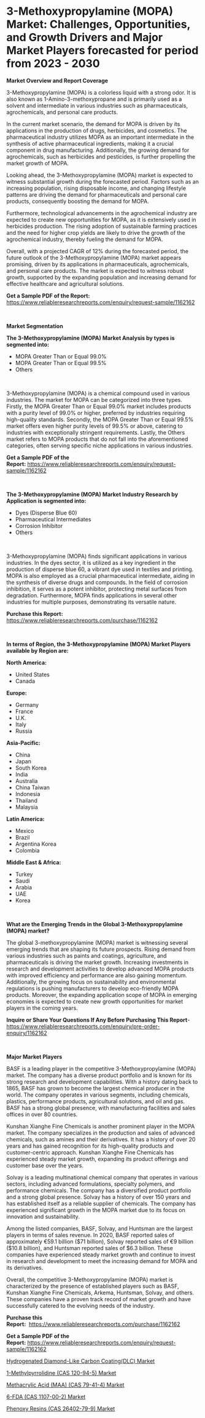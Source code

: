 <p><h1>3-Methoxypropylamine (MOPA) Market: Challenges, Opportunities, and Growth Drivers and Major Market Players forecasted for period from 2023 - 2030</h1></p><p><strong>Market Overview and Report Coverage</strong></p>
<p><p>3-Methoxypropylamine (MOPA) is a colorless liquid with a strong odor. It is also known as 1-Amino-3-methoxypropane and is primarily used as a solvent and intermediate in various industries such as pharmaceuticals, agrochemicals, and personal care products.</p><p>In the current market scenario, the demand for MOPA is driven by its applications in the production of drugs, herbicides, and cosmetics. The pharmaceutical industry utilizes MOPA as an important intermediate in the synthesis of active pharmaceutical ingredients, making it a crucial component in drug manufacturing. Additionally, the growing demand for agrochemicals, such as herbicides and pesticides, is further propelling the market growth of MOPA.</p><p>Looking ahead, the 3-Methoxypropylamine (MOPA) market is expected to witness substantial growth during the forecasted period. Factors such as an increasing population, rising disposable income, and changing lifestyle patterns are driving the demand for pharmaceuticals and personal care products, consequently boosting the demand for MOPA.</p><p>Furthermore, technological advancements in the agrochemical industry are expected to create new opportunities for MOPA, as it is extensively used in herbicides production. The rising adoption of sustainable farming practices and the need for higher crop yields are likely to drive the growth of the agrochemical industry, thereby fueling the demand for MOPA.</p><p>Overall, with a projected CAGR of 12% during the forecasted period, the future outlook of the 3-Methoxypropylamine (MOPA) market appears promising, driven by its applications in pharmaceuticals, agrochemicals, and personal care products. The market is expected to witness robust growth, supported by the expanding population and increasing demand for effective healthcare and agricultural solutions.</p></p>
<p><strong>Get a Sample PDF of the Report:</strong> <a href="https://www.reliableresearchreports.com/enquiry/request-sample/1162162">https://www.reliableresearchreports.com/enquiry/request-sample/1162162</a></p>
<p>&nbsp;</p>
<p><strong>Market Segmentation</strong></p>
<p><strong>The 3-Methoxypropylamine (MOPA) Market Analysis by types is segmented into:</strong></p>
<p><ul><li>MOPA Greater Than or Equal 99.0%</li><li>MOPA Greater Than or Equal 99.5%</li><li>Others</li></ul></p>
<p>&nbsp;</p>
<p><p>3-Methoxypropylamine (MOPA) is a chemical compound used in various industries. The market for MOPA can be categorized into three types. Firstly, the MOPA Greater Than or Equal 99.0% market includes products with a purity level of 99.0% or higher, preferred by industries requiring high-quality standards. Secondly, the MOPA Greater Than or Equal 99.5% market offers even higher purity levels of 99.5% or above, catering to industries with exceptionally stringent requirements. Lastly, the Others market refers to MOPA products that do not fall into the aforementioned categories, often serving specific niche applications in various industries.</p></p>
<p><strong>Get a Sample PDF of the Report:</strong>&nbsp;<a href="https://www.reliableresearchreports.com/enquiry/request-sample/1162162">https://www.reliableresearchreports.com/enquiry/request-sample/1162162</a></p>
<p>&nbsp;</p>
<p><strong>The 3-Methoxypropylamine (MOPA) Market Industry Research by Application is segmented into:</strong></p>
<p><ul><li>Dyes (Disperse Blue 60)</li><li>Pharmaceutical Intermediates</li><li>Corrosion Inhibitor</li><li>Others</li></ul></p>
<p>&nbsp;</p>
<p><p>3-Methoxypropylamine (MOPA) finds significant applications in various industries. In the dyes sector, it is utilized as a key ingredient in the production of disperse blue 60, a vibrant dye used in textiles and printing. MOPA is also employed as a crucial pharmaceutical intermediate, aiding in the synthesis of diverse drugs and compounds. In the field of corrosion inhibition, it serves as a potent inhibitor, protecting metal surfaces from degradation. Furthermore, MOPA finds applications in several other industries for multiple purposes, demonstrating its versatile nature.</p></p>
<p><strong>Purchase this Report:</strong>&nbsp; <a href="https://www.reliableresearchreports.com/purchase/1162162">https://www.reliableresearchreports.com/purchase/1162162</a></p>
<p>&nbsp;</p>
<p><strong>In terms of Region, the 3-Methoxypropylamine (MOPA) Market Players available by Region are:</strong></p>
<p>
    <p> <strong> North America: </strong>
        <ul>
            <li>United States</li>
            <li>Canada</li>
        </ul>
        </p> 
    <p> <strong> Europe: </strong>
        <ul>
            <li>Germany</li>
            <li>France</li>
            <li>U.K.</li>
            <li>Italy</li>
            <li>Russia</li>
        </ul>
        </p> 
    <p> <strong> Asia-Pacific: </strong>
        <ul>
            <li>China</li>
            <li>Japan</li>
            <li>South Korea</li>
            <li>India</li>
            <li>Australia</li>
            <li>China Taiwan</li>
            <li>Indonesia</li>
            <li>Thailand</li>
            <li>Malaysia</li>
        </ul>
        </p> 
    <p> <strong> Latin America: </strong>
        <ul>
            <li>Mexico</li>
            <li>Brazil</li>
            <li>Argentina Korea</li>
            <li>Colombia</li>
        </ul>
        </p> 
    <p> <strong> Middle East & Africa: </strong>
        <ul>
            <li>Turkey</li>
            <li>Saudi</li>
            <li>Arabia</li>
            <li>UAE</li>
            <li>Korea</li>
        </ul>
    </p>
    </p>
<p>&nbsp;</p>
<p><strong>What are the Emerging Trends in the Global 3-Methoxypropylamine (MOPA) market?</strong></p>
<p><p>The global 3-methoxypropylamine (MOPA) market is witnessing several emerging trends that are shaping its future prospects. Rising demand from various industries such as paints and coatings, agriculture, and pharmaceuticals is driving the market growth. Increasing investments in research and development activities to develop advanced MOPA products with improved efficiency and performance are also gaining momentum. Additionally, the growing focus on sustainability and environmental regulations is pushing manufacturers to develop eco-friendly MOPA products. Moreover, the expanding application scope of MOPA in emerging economies is expected to create new growth opportunities for market players in the coming years.</p></p>
<p><strong>Inquire or Share Your Questions If Any Before Purchasing This Report</strong>- <a href="https://www.reliableresearchreports.com/enquiry/pre-order-enquiry/1162162">https://www.reliableresearchreports.com/enquiry/pre-order-enquiry/1162162</a></p>
<p>&nbsp;</p>
<p><strong>Major Market Players</strong></p>
<p><p>BASF is a leading player in the competitive 3-Methoxypropylamine (MOPA) market. The company has a diverse product portfolio and is known for its strong research and development capabilities. With a history dating back to 1865, BASF has grown to become the largest chemical producer in the world. The company operates in various segments, including chemicals, plastics, performance products, agricultural solutions, and oil and gas. BASF has a strong global presence, with manufacturing facilities and sales offices in over 80 countries.</p><p>Kunshan Xianghe Fine Chemicals is another prominent player in the MOPA market. The company specializes in the production and sales of advanced chemicals, such as amines and their derivatives. It has a history of over 20 years and has gained recognition for its high-quality products and customer-centric approach. Kunshan Xianghe Fine Chemicals has experienced steady market growth, expanding its product offerings and customer base over the years.</p><p>Solvay is a leading multinational chemical company that operates in various sectors, including advanced formulations, specialty polymers, and performance chemicals. The company has a diversified product portfolio and a strong global presence. Solvay has a history of over 150 years and has established itself as a reliable supplier of chemicals. The company has experienced significant growth in the MOPA market due to its focus on innovation and sustainability.</p><p>Among the listed companies, BASF, Solvay, and Huntsman are the largest players in terms of sales revenue. In 2020, BASF reported sales of approximately €59.1 billion ($71 billion), Solvay reported sales of €9 billion ($10.8 billion), and Huntsman reported sales of $6.3 billion. These companies have experienced steady market growth and continue to invest in research and development to meet the increasing demand for MOPA and its derivatives.</p><p>Overall, the competitive 3-Methoxypropylamine (MOPA) market is characterized by the presence of established players such as BASF, Kunshan Xianghe Fine Chemicals, Arkema, Huntsman, Solvay, and others. These companies have a proven track record of market growth and have successfully catered to the evolving needs of the industry.</p></p>
<p><strong>Purchase this Report:</strong>&nbsp;&nbsp;<a href="https://www.reliableresearchreports.com/purchase/1162162">https://www.reliableresearchreports.com/purchase/1162162</a></p>
<p></p>
<p><strong>Get a Sample PDF of the Report:</strong>&nbsp;<a href="https://www.reliableresearchreports.com/enquiry/request-sample/1162162">https://www.reliableresearchreports.com/enquiry/request-sample/1162162</a></p>
<p><p><a href="https://github.com/Krish2023na/Market-Research-Report-List-1/blob/main/hydrogenated-diamond-like-carbon-coatingdlc-market.md">Hydrogenated Diamond-Like Carbon Coating(DLC) Market</a></p><p><a href="https://github.com/zebdakicsin/Market-Research-Report-List-1/blob/main/1-methylpyrrolidine-cas-120-94-5-market.md">1-Methylpyrrolidine (CAS 120-94-5) Market</a></p><p><a href="https://github.com/kuntayevaz/Market-Research-Report-List-1/blob/main/methacrylic-acid-maa-cas-79-41-4-market.md">Methacrylic Acid (MAA) (CAS 79-41-4) Market</a></p><p><a href="https://github.com/kholmovskayalyudmila/Market-Research-Report-List-1/blob/main/6-fda-cas-1107-00-2-market.md">6-FDA (CAS 1107-00-2) Market</a></p><p><a href="https://github.com/sofyaavrova/Market-Research-Report-List-1/blob/main/phenoxy-resins-cas-26402-79-9-market.md">Phenoxy Resins (CAS 26402-79-9) Market</a></p></p>